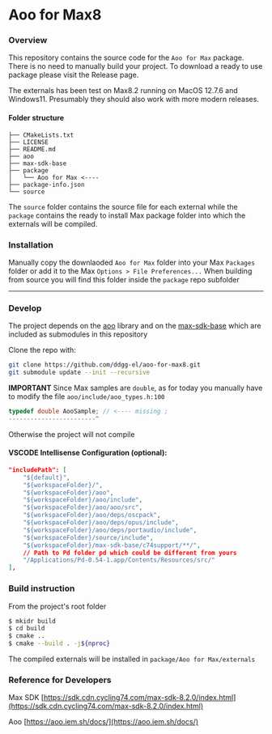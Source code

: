 Aoo for Max8
===========

### Overview
This repository contains the source code for the `Aoo for Max` package. There is no need to manually build your project. To download a ready to use package please visit the Release page.

The externals has been test on Max8.2 running on MacOS 12.7.6 and Windows11. Presumably they should also work with more modern releases.

#### Folder structure
```
├── CMakeLists.txt
├── LICENSE
├── README.md
├── aoo
├── max-sdk-base
├── package
│   └── Aoo for Max <----
├── package-info.json
└── source
```
The `source` folder contains the source file for each external while the `package` contains the ready to install Max package folder into which the externals will be compiled.

### Installation
Manually copy the downlaoded `Aoo for Max` folder into your Max `Packages` folder or add it to the Max `Options > File Preferences...`
When building from source you will find this folder inside the  `package` repo subfolder

---

### Develop
The project depends on the [aoo](https://aoo.iem.sh/) library and on the [max-sdk-base](https://github.com/Cycling74/max-sdk-base) which are included as submodules in this repository

Clone the repo with:
```bash
git clone https://github.com/ddgg-el/aoo-for-max8.git
git submodule update --init --recursive
```

**IMPORTANT**
Since Max samples are `double`, as for today you manually have to modify the file `aoo/include/aoo_types.h:100`
```c++
typedef double AooSample; // <---- missing ;
------------------------^
```
Otherwise the project will not compile

#### VSCODE Intellisense Configuration (optional):
```json
"includePath": [
	"${default}",
	"${workspaceFolder}/",
	"${workspaceFolder}/aoo",
	"${workspaceFolder}/aoo/include",
	"${workspaceFolder}/aoo/aoo/src",
	"${workspaceFolder}/aoo/deps/oscpack",
	"${workspaceFolder}/aoo/deps/opus/include",
	"${workspaceFolder}/aoo/deps/portaudio/include",
	"${workspaceFolder}/source/include",
	"${workspaceFolder}/max-sdk-base/c74support/**/",
	// Path to Pd folder pd which could be different from yours
	"/Applications/Pd-0.54-1.app/Contents/Resources/src/"
],
```

### Build instruction
From the project's root folder
```bash
$ mkidr build
$ cd build
$ cmake ..
$ cmake --build . -j${nproc}
```

The compiled externals will be installed in `package/Aoo for Max/externals`

### Reference for Developers

Max SDK
[https://sdk.cdn.cycling74.com/max-sdk-8.2.0/index.html](https://sdk.cdn.cycling74.com/max-sdk-8.2.0/index.html)

Aoo
[https://aoo.iem.sh/docs/](https://aoo.iem.sh/docs/)